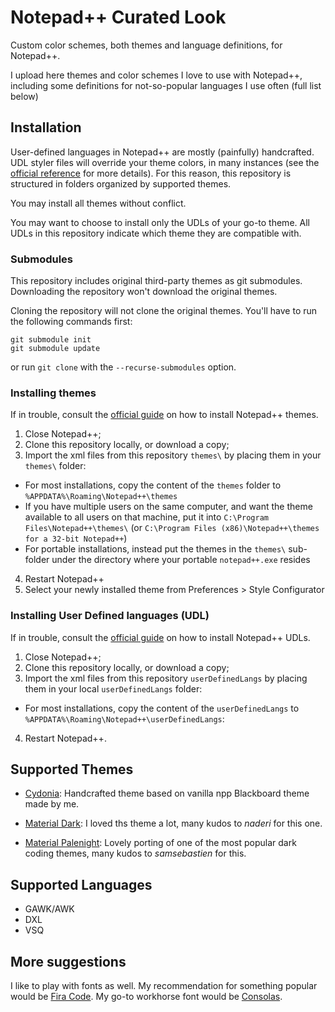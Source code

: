 # Notepad++ Curated Look

Custom color schemes, both themes and language definitions, for Notepad++.

I upload here themes and color schemes I love to use with Notepad++, including some definitions for not-so-popular languages I use often (full list below)

## Installation

User-defined languages in Notepad++ are mostly (painfully) handcrafted. UDL styler files will override your theme colors, in many instances (see the [official reference](https://npp-user-manual.org/docs/user-defined-language-system/#udl-and-themes) for more details).
For this reason, this repository is structured in folders organized by supported themes.

You may install all themes without conflict.

You may want to choose to install only the UDLs of your go-to theme. All UDLs in this repository indicate which theme they are compatible with.

### Submodules

This repository includes original third-party themes as git submodules. Downloading the repository won't download the original themes.

Cloning the repository will not clone the original themes. You'll have to run the following commands first:

```
git submodule init
git submodule update
```

or run `git clone` with the `--recurse-submodules` option.

### Installing themes

If in trouble, consult the [official guide](https://github.com/notepad-plus-plus/nppThemes) on how to install Notepad++ themes.

1. Close Notepad++;
2. Clone this repository locally, or download a copy;
3. Import the xml files from this repository `themes\` by placing them in your `themes\` folder:
 - For most installations, copy the content of the `themes` folder to `%APPDATA%\Roaming\Notepad++\themes`
 - If you have multiple users on the same computer, and want the theme available to all users on that machine, put it into `C:\Program Files\Notepad++\themes\` (or `C:\Program Files (x86)\Notepad++\themes for a 32-bit Notepad++`)
 - For portable installations, instead put the themes in the `themes\` sub-folder under the directory where your portable `notepad++.exe` resides
4. Restart Notepad++
5. Select your newly installed theme from Preferences > Style Configurator

### Installing User Defined languages (UDL)

If in trouble, consult the [official guide](https://github.com/notepad-plus-plus/userDefinedLanguages?tab=readme-ov-file#using-a-udl-from-this-collection) on how to install Notepad++ UDLs.

1. Close Notepad++;
2. Clone this repository locally, or download a copy;
3. Import the xml files from this repository `userDefinedLangs` by placing them in your local `userDefinedLangs` folder:
 - For most installations, copy the content of the `userDefinedLangs` to `%APPDATA%\Roaming\Notepad++\userDefinedLangs`:
4. Restart Notepad++.


## Supported Themes

- [Cydonia](https://github.com/daemonPainter/npp_custom_colors/tree/master/Cydonia): Handcrafted theme based on vanilla npp Blackboard theme made by me.

- [Material Dark](https://github.com/naderi/material-theme-for-npp): I loved ths theme a lot, many kudos to *naderi* for this one.

- [Material Palenight](https://github.com/samsebastien/material-palenight-npp): Lovely porting of one of the most popular dark coding themes, many kudos to *samsebastien* for this.

## Supported Languages

- GAWK/AWK
- DXL
- VSQ

## More suggestions

I like to play with fonts as well. My recommendation for something popular would be [Fira Code](https://github.com/tonsky/FiraCode). My go-to workhorse font would be [Consolas](https://en.wikipedia.org/wiki/Consolas).
